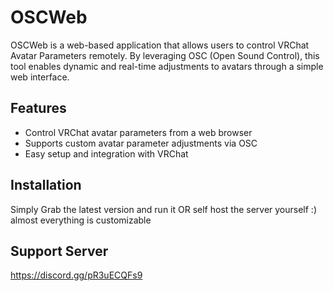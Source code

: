 # OSCWeb

OSCWeb is a web-based application that allows users to control VRChat Avatar Parameters remotely. By leveraging OSC (Open Sound Control), this tool enables dynamic and real-time adjustments to avatars through a simple web interface.

## Features
- Control VRChat avatar parameters from a web browser
- Supports custom avatar parameter adjustments via OSC
- Easy setup and integration with VRChat

## Installation
  Simply Grab the latest version and run it OR self host the server yourself :) almost everything is customizable 

## Support Server
  https://discord.gg/pR3uECQFs9
